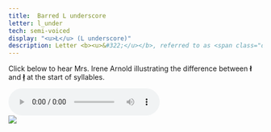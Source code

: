 ```yaml
---
title:  Barred L underscore
letter: l_under
tech: semi-voiced
display: "<u>Ł</u> (L underscore)"
description: Letter <b><u>&#322;</u></b>, referred to as <span class="def">barred l underscore</span>, is a sound that starts out like barred-l <b>&#322;</b>  but ends with the vocal folds vibrating, like plain <b>l</b>. Unlike plain <b>l</b>, friction continues even when the vocal folds are vibrating. This sound occurs only at the start of a syllable.
---
```




Click below to hear Mrs. Irene Arnold illustrating the difference between <b>&#322;</b> and <b><u>&#322;</u></b> at the start of syllables.

<div class="audiobox">
<div class="audio">
<audio controls src="{{ site.baseurl }}/assets/audio/bar_l_l_und_comp.mp3" type="audio/mpeg">Your browser does not support the audio element.</audio>
</div><div class="text">
<img src="{{ site.baseurl }}/assets/gif/bar_l_l_und_cmp.gif" border="0">
</div></div>
						